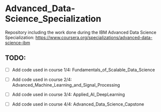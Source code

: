 # Advanced_Data-Science_Specialization
Repository including the work done during the IBM Advanced Data Science Specialization: https://www.coursera.org/specializations/advanced-data-science-ibm
                                                                          
## TODO:

- [ ] Add code used in course 1/4: Fundamentals_of_Scalable_Data_Science 

- [ ] Add code used in course 2/4: Advanced_Machine_Learning_and_Signal_Processing

- [ ] Add code used in course 3/4: Applied_AI_DeepLearning

- [ ] Add code used in course 4/4: Advanced_Data_Science_Capstone
